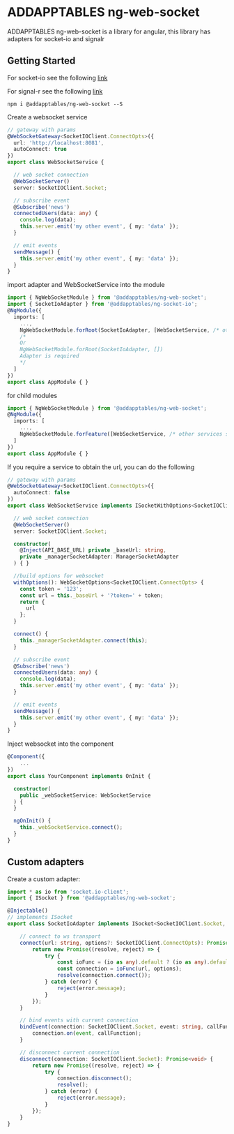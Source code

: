 # ADDAPPTABLES ng-web-socket

ADDAPPTABLES ng-web-socket is a library for angular,
this library has adapters for socket-io and signalr

## Getting Started
For socket-io see the following [link](https://github.com/addapptables/ng-web-socket/tree/master/projects/addapptables/ng-socket-io)

For signal-r see the following [link](https://github.com/addapptables/ng-web-socket/tree/master/projects/addapptables/ng-signal-r)

```
npm i @addapptables/ng-web-socket --S
```

Create a websocket service

```typescript
// gateway with params
@WebSocketGateway<SocketIOClient.ConnectOpts>({
  url: 'http://localhost:8081',
  autoConnect: true
})
export class WebSocketService {

  // web socket connection
  @WebSocketServer()
  server: SocketIOClient.Socket;

  // subscribe event
  @Subscribe('news')
  connectedUsers(data: any) {
    console.log(data);
    this.server.emit('my other event', { my: 'data' });
  }

  // emit events
  sendMessage() {
    this.server.emit('my other event', { my: 'data' });
  }
}
```

import adapter and WebSocketService into the module

```typescript
import { NgWebSocketModule } from '@addapptables/ng-web-socket';
import { SocketIoAdapter } from '@addapptables/ng-socket-io';
@NgModule({
  imports: [
    ...,
    NgWebSocketModule.forRoot(SocketIoAdapter, [WebSocketService, /* other services socket here*/])
    /*
    Or
    NgWebSocketModule.forRoot(SocketIoAdapter, [])
    Adapter is required
    */
  ]
})
export class AppModule { }
```

for child modules

```typescript
import { NgWebSocketModule } from '@addapptables/ng-web-socket';
@NgModule({
  imports: [
    ...,
    NgWebSocketModule.forFeature([WebSocketService, /* other services socket here*/])
  ]
})
export class AppModule { }
```

If you require a service to obtain the url, you can do the following

```typescript
// gateway with params
@WebSocketGateway<SocketIOClient.ConnectOpts>({
  autoConnect: false
})
export class WebSocketService implements ISocketWithOptions<SocketIOClient.ConnectOpts> {

  // web socket connection
  @WebSocketServer()
  server: SocketIOClient.Socket;

  constructor(
    @Inject(API_BASE_URL) private _baseUrl: string,
    private _managerSocketAdapter: ManagerSocketAdapter
  ) { }

  //build options for websocket
  withOptions(): WebSocketOptions<SocketIOClient.ConnectOpts> {
    const token = '123';
    const url = this._baseUrl + '?token=' + token;
    return {
      url
    };
  }

  connect() {
    this._managerSocketAdapter.connect(this);
  }

  // subscribe event
  @Subscribe('news')
  connectedUsers(data: any) {
    console.log(data);
    this.server.emit('my other event', { my: 'data' });
  }

  // emit events
  sendMessage() {
    this.server.emit('my other event', { my: 'data' });
  }
}
```

Inject websocket into the component

```typescript
@Component({
    ...
})
export class YourComponent implements OnInit {

  constructor(
    public _webSocketService: WebSocketService
  ) {
  }

  ngOnInit() {
    this._webSocketService.connect();
  }
}
```

## Custom adapters

Create a custom adapter:

```typescript
import * as io from 'socket.io-client';
import { ISocket } from '@addapptables/ng-web-socket';

@Injectable()
// implements ISocket
export class SocketIoAdapter implements ISocket<SocketIOClient.Socket, SocketIOClient.ConnectOpts> {

    // connect to ws transport
    connect(url: string, options?: SocketIOClient.ConnectOpts): Promise<SocketIOClient.Socket> {
        return new Promise((resolve, reject) => {
            try {
                const ioFunc = (io as any).default ? (io as any).default : io;
                const connection = ioFunc(url, options);
                resolve(connection.connect());
            } catch (error) {
                reject(error.message);
            }
        });
    }

    // bind events with current connection
    bindEvent(connection: SocketIOClient.Socket, event: string, callFunction: (...args: any[]) => void) {
        connection.on(event, callFunction);
    }

    // disconnect current connection
    disconnect(connection: SocketIOClient.Socket): Promise<void> {
        return new Promise((resolve, reject) => {
            try {
                connection.disconnect();
                resolve();
            } catch (error) {
                reject(error.message);
            }
        });
    }
}
```